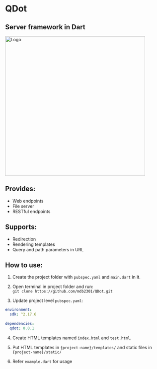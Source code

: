 # QDot
## Server framework in Dart
<img src="https://github.com/mdb2301/QDot/raw/master/static/qdot.jpg?raw=true" alt="Logo" style="width:450px;"/>

## Provides:
- Web endpoints
- File server
- RESTful endpoints

## Supports:
- Redirection
- Rendering templates
- Query and path parameters in URL

## How to use:
1. Create the project folder with `pubspec.yaml` and `main.dart` in it. <br/>

2. Open terminal in project folder and run: <br/>
`git clone https://github.com/mdb2301/QDot.git`

3. Update project level `pubspec.yaml`:
```yaml
environment:
  sdk: ^2.17.6
  
dependencies: 
  qdot: 0.0.1
``` 

4. Create HTML templates named `index.html` and `test.html`.

5. Put HTML templates in `{project-name}/templates/` and static files in `{project-name}/static/`

6. Refer `example.dart` for usage
